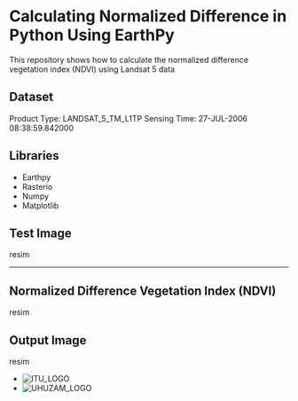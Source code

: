 # Calculating Normalized Difference in Python Using EarthPy

This repository shows how to calculate the normalized difference vegetation index (NDVI) using Landsat 5 data
## Dataset 
Product Type: LANDSAT_5_TM_L1TP
Sensing Time: 27-JUL-2006 08:38:59.842000
## Libraries 
 - Earthpy
 - Rasterio
 - Numpy
 - Matplotlib
## Test Image
 resim

*******************************
## Normalized Difference Vegetation Index (NDVI)

resim

## Output Image
resim





- ![ITU_LOGO](logo/ITU_logo.png)
- ![UHUZAM_LOGO](logo/UHUZAM_logo.png)
